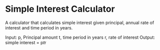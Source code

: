 # Simple Interest Calculator

A calculator that calculates simple interest given principal, annual rate of interest and time period in years.

Input:
   p, Principal amount
   t, time period in years
   r, rate of interest
Output:
   simple interest = p*t*r
   
